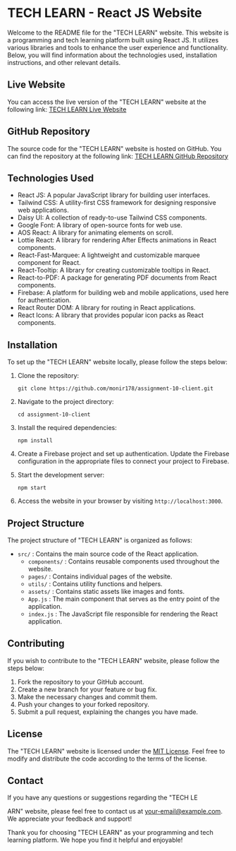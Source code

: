 # TECH LEARN - React JS Website

Welcome to the README file for the "TECH LEARN" website. This website is a programming and tech learning platform built using React JS. It utilizes various libraries and tools to enhance the user experience and functionality. Below, you will find information about the technologies used, installation instructions, and other relevant details.

## Live Website

You can access the live version of the "TECH LEARN" website at the following link: [TECH LEARN Live Website](https://tech-learn-client.web.app/)

## GitHub Repository

The source code for the "TECH LEARN" website is hosted on GitHub. You can find the repository at the following link: [TECH LEARN GitHub Repository](https://github.com/monir178/assignment-10-client)

## Technologies Used

- React JS: A popular JavaScript library for building user interfaces.
- Tailwind CSS: A utility-first CSS framework for designing responsive web applications.
- Daisy UI: A collection of ready-to-use Tailwind CSS components.
- Google Font: A library of open-source fonts for web use.
- AOS React: A library for animating elements on scroll.
- Lottie React: A library for rendering After Effects animations in React components.
- React-Fast-Marquee: A lightweight and customizable marquee component for React.
- React-Tooltip: A library for creating customizable tooltips in React.
- React-to-PDF: A package for generating PDF documents from React components.
- Firebase: A platform for building web and mobile applications, used here for authentication.
- React Router DOM: A library for routing in React applications.
- React Icons: A library that provides popular icon packs as React components.

## Installation

To set up the "TECH LEARN" website locally, please follow the steps below:

1. Clone the repository:
   ```
   git clone https://github.com/monir178/assignment-10-client.git
   ```

2. Navigate to the project directory:
   ```
   cd assignment-10-client
   ```

3. Install the required dependencies:
   ```
   npm install
   ```

4. Create a Firebase project and set up authentication. Update the Firebase configuration in the appropriate files to connect your project to Firebase.

5. Start the development server:
   ```
   npm start
   ```

6. Access the website in your browser by visiting `http://localhost:3000`.

## Project Structure

The project structure of "TECH LEARN" is organized as follows:

- `src/` : Contains the main source code of the React application.
  - `components/` : Contains reusable components used throughout the website.
  - `pages/` : Contains individual pages of the website.
  - `utils/` : Contains utility functions and helpers.
  - `assets/` : Contains static assets like images and fonts.
  - `App.js` : The main component that serves as the entry point of the application.
  - `index.js` : The JavaScript file responsible for rendering the React application.

## Contributing

If you wish to contribute to the "TECH LEARN" website, please follow the steps below:

1. Fork the repository to your GitHub account.
2. Create a new branch for your feature or bug fix.
3. Make the necessary changes and commit them.
4. Push your changes to your forked repository.
5. Submit a pull request, explaining the changes you have made.

## License

The "TECH LEARN" website is licensed under the [MIT License](https://opensource.org/licenses/MIT). Feel free to modify and distribute the code according to the terms of the license.

## Contact

If you have any questions or suggestions regarding the "TECH LE

ARN" website, please feel free to contact us at [your-email@example.com](mailto:your-email@example.com). We appreciate your feedback and support!

Thank you for choosing "TECH LEARN" as your programming and tech learning platform. We hope you find it helpful and enjoyable!